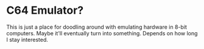 # C64 Emulator?

This is just a place for doodling around with emulating hardware in 8-bit computers. Maybe it'll
eventually turn into something. Depends on how long I stay interested.